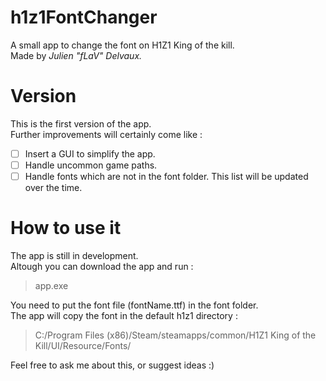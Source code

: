 # h1z1FontChanger
A small app to change the font on H1Z1 King of the kill.  
Made by *Julien "fLaV" Delvaux.*

# Version
This is the first version of the app.  
Further improvements will certainly come like :

- [ ] Insert a GUI to simplify the app.
- [ ] Handle uncommon game paths.
- [ ] Handle fonts which are not in the font folder.
This list will be updated over the time.

# How to use it
The app is still in development.  
Altough you can download the app and run :
> app.exe

You need to put the font file (fontName.ttf) in the font folder.  
The app will copy the font in the default h1z1 directory : 
> C:/Program Files (x86)/Steam/steamapps/common/H1Z1 King of the Kill/UI/Resource/Fonts/

Feel free to ask me about this, or suggest ideas :)
